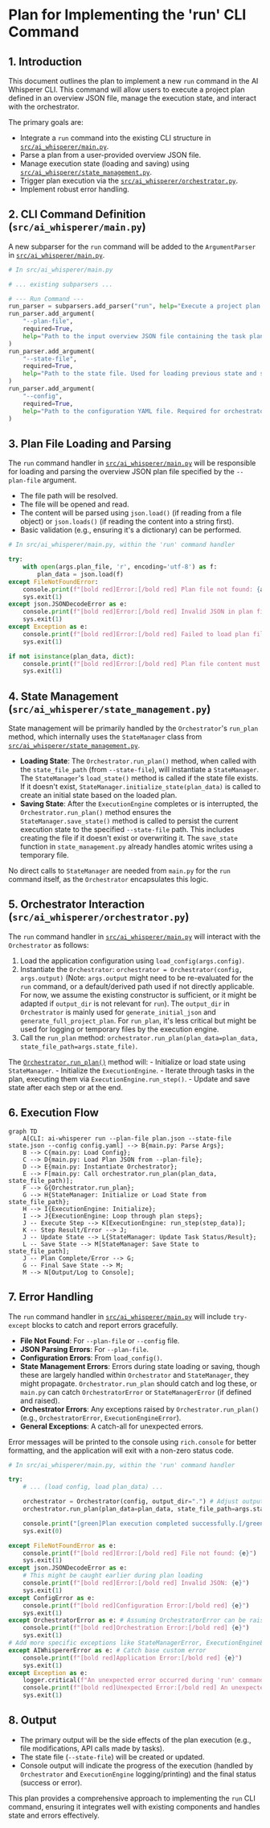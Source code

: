 # Plan for Implementing the 'run' CLI Command

## 1. Introduction

This document outlines the plan to implement a new `run` command in the AI Whisperer CLI. This command will allow users to execute a project plan defined in an overview JSON file, manage the execution state, and interact with the orchestrator.

The primary goals are:
- Integrate a `run` command into the existing CLI structure in [`src/ai_whisperer/main.py`](../../../../src/ai_whisperer/main.py:0).
- Parse a plan from a user-provided overview JSON file.
- Manage execution state (loading and saving) using [`src/ai_whisperer/state_management.py`](../../../../src/ai_whisperer/state_management.py:0).
- Trigger plan execution via the [`src/ai_whisperer/orchestrator.py`](../../../../src/ai_whisperer/orchestrator.py:0).
- Implement robust error handling.

## 2. CLI Command Definition (`src/ai_whisperer/main.py`)

A new subparser for the `run` command will be added to the `ArgumentParser` in [`src/ai_whisperer/main.py`](../../../../src/ai_whisperer/main.py:0).

```python
# In src/ai_whisperer/main.py

# ... existing subparsers ...

# --- Run Command ---
run_parser = subparsers.add_parser("run", help="Execute a project plan from an overview JSON file.")
run_parser.add_argument(
    "--plan-file",
    required=True,
    help="Path to the input overview JSON file containing the task plan."
)
run_parser.add_argument(
    "--state-file",
    required=True,
    help="Path to the state file. Used for loading previous state and saving current state."
)
run_parser.add_argument(
    "--config",
    required=True,
    help="Path to the configuration YAML file. Required for orchestrator and AI interactions."
)
```

## 3. Plan File Loading and Parsing

The `run` command handler in [`src/ai_whisperer/main.py`](../../../../src/ai_whisperer/main.py:0) will be responsible for loading and parsing the overview JSON plan file specified by the `--plan-file` argument.

- The file path will be resolved.
- The file will be opened and read.
- The content will be parsed using `json.load()` (if reading from a file object) or `json.loads()` (if reading the content into a string first).
- Basic validation (e.g., ensuring it's a dictionary) can be performed.

```python
# In src/ai_whisperer/main.py, within the 'run' command handler

try:
    with open(args.plan_file, 'r', encoding='utf-8') as f:
        plan_data = json.load(f)
except FileNotFoundError:
    console.print(f"[bold red]Error:[/bold red] Plan file not found: {args.plan_file}")
    sys.exit(1)
except json.JSONDecodeError as e:
    console.print(f"[bold red]Error:[/bold red] Invalid JSON in plan file {args.plan_file}: {e}")
    sys.exit(1)
except Exception as e:
    console.print(f"[bold red]Error:[/bold red] Failed to load plan file {args.plan_file}: {e}")
    sys.exit(1)

if not isinstance(plan_data, dict):
    console.print(f"[bold red]Error:[/bold red] Plan file content must be a JSON object.")
    sys.exit(1)
```

## 4. State Management (`src/ai_whisperer/state_management.py`)

State management will be primarily handled by the `Orchestrator`'s `run_plan` method, which internally uses the `StateManager` class from [`src/ai_whisperer/state_management.py`](../../../../src/ai_whisperer/state_management.py:0).

-   **Loading State**: The `Orchestrator.run_plan()` method, when called with the `state_file_path` (from `--state-file`), will instantiate a `StateManager`. The `StateManager`'s `load_state()` method is called if the state file exists. If it doesn't exist, `StateManager.initialize_state(plan_data)` is called to create an initial state based on the loaded plan.
-   **Saving State**: After the `ExecutionEngine` completes or is interrupted, the `Orchestrator.run_plan()` method ensures the `StateManager.save_state()` method is called to persist the current execution state to the specified `--state-file` path. This includes creating the file if it doesn't exist or overwriting it. The `save_state` function in `state_management.py` already handles atomic writes using a temporary file.

No direct calls to `StateManager` are needed from `main.py` for the `run` command itself, as the `Orchestrator` encapsulates this logic.

## 5. Orchestrator Interaction (`src/ai_whisperer/orchestrator.py`)

The `run` command handler in [`src/ai_whisperer/main.py`](../../../../src/ai_whisperer/main.py:0) will interact with the `Orchestrator` as follows:

1.  Load the application configuration using `load_config(args.config)`.
2.  Instantiate the `Orchestrator`: `orchestrator = Orchestrator(config, args.output)` (Note: `args.output` might need to be re-evaluated for the `run` command, or a default/derived path used if not directly applicable. For now, we assume the existing constructor is sufficient, or it might be adapted if `output_dir` is not relevant for `run`). The `output_dir` in `Orchestrator` is mainly used for `generate_initial_json` and `generate_full_project_plan`. For `run_plan`, it's less critical but might be used for logging or temporary files by the execution engine.
3.  Call the `run_plan` method: `orchestrator.run_plan(plan_data=plan_data, state_file_path=args.state_file)`.

The [`Orchestrator.run_plan()`](../../../../src/ai_whisperer/orchestrator.py:634) method will:
    - Initialize or load state using `StateManager`.
    - Initialize the `ExecutionEngine`.
    - Iterate through tasks in the plan, executing them via `ExecutionEngine.run_step()`.
    - Update and save state after each step or at the end.

## 6. Execution Flow

```mermaid
graph TD
    A[CLI: ai-whisperer run --plan-file plan.json --state-file state.json --config config.yaml] --> B{main.py: Parse Args};
    B --> C{main.py: Load Config};
    C --> D{main.py: Load Plan JSON from --plan-file};
    D --> E{main.py: Instantiate Orchestrator};
    E --> F[main.py: Call orchestrator.run_plan(plan_data, state_file_path)];
    F --> G{Orchestrator.run_plan};
    G --> H{StateManager: Initialize or Load State from state_file_path};
    H --> I{ExecutionEngine: Initialize};
    I --> J{ExecutionEngine: Loop through plan steps};
    J -- Execute Step --> K[ExecutionEngine: run_step(step_data)];
    K -- Step Result/Error --> J;
    J -- Update State --> L{StateManager: Update Task Status/Result};
    L -- Save State --> M[StateManager: Save State to state_file_path];
    J -- Plan Complete/Error --> G;
    G -- Final Save State --> M;
    M --> N[Output/Log to Console];
```

## 7. Error Handling

The `run` command handler in [`src/ai_whisperer/main.py`](../../../../src/ai_whisperer/main.py:0) will include `try-except` blocks to catch and report errors gracefully.

-   **File Not Found**: For `--plan-file` or `--config` file.
-   **JSON Parsing Errors**: For `--plan-file`.
-   **Configuration Errors**: From `load_config()`.
-   **State Management Errors**: Errors during state loading or saving, though these are largely handled within `Orchestrator` and `StateManager`, they might propagate. `Orchestrator.run_plan` should catch and log these, or `main.py` can catch `OrchestratorError` or `StateManagerError` (if defined and raised).
-   **Orchestrator Errors**: Any exceptions raised by `Orchestrator.run_plan()` (e.g., `OrchestratorError`, `ExecutionEngineError`).
-   **General Exceptions**: A catch-all for unexpected errors.

Error messages will be printed to the console using `rich.console` for better formatting, and the application will exit with a non-zero status code.

```python
# In src/ai_whisperer/main.py, within the 'run' command handler

try:
    # ... (load config, load plan_data) ...

    orchestrator = Orchestrator(config, output_dir=".") # Adjust output_dir as needed
    orchestrator.run_plan(plan_data=plan_data, state_file_path=args.state_file)

    console.print("[green]Plan execution completed successfully.[/green]")
    sys.exit(0)

except FileNotFoundError as e:
    console.print(f"[bold red]Error:[/bold red] File not found: {e}")
    sys.exit(1)
except json.JSONDecodeError as e:
    # This might be caught earlier during plan loading
    console.print(f"[bold red]Error:[/bold red] Invalid JSON: {e}")
    sys.exit(1)
except ConfigError as e:
    console.print(f"[bold red]Configuration Error:[/bold red] {e}")
    sys.exit(1)
except OrchestratorError as e: # Assuming OrchestratorError can be raised by run_plan
    console.print(f"[bold red]Orchestration Error:[/bold red] {e}")
    sys.exit(1)
# Add more specific exceptions like StateManagerError, ExecutionEngineError if they are distinct
except AIWhispererError as e: # Catch base custom error
    console.print(f"[bold red]Application Error:[/bold red] {e}")
    sys.exit(1)
except Exception as e:
    logger.critical(f"An unexpected error occurred during 'run' command: {e}", exc_info=True)
    console.print(f"[bold red]Unexpected Error:[/bold red] An unexpected error occurred. Please check logs for details.")
    sys.exit(1)
```

## 8. Output

-   The primary output will be the side effects of the plan execution (e.g., file modifications, API calls made by tasks).
-   The state file (`--state-file`) will be created or updated.
-   Console output will indicate the progress of the execution (handled by `Orchestrator` and `ExecutionEngine` logging/printing) and the final status (success or error).

This plan provides a comprehensive approach to implementing the `run` CLI command, ensuring it integrates well with existing components and handles state and errors effectively.